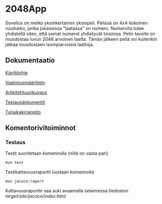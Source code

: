 
  # 2048App #
  
Sovellus on melko yksinkertainen yksinpeli. Pelissä on 4x4 kokoinen ruudukko, jonka jokaisessa "laatassa" on numero. Numeroita tulee yhdistellä siten, että samat numerot yhdistyvät toisiinsa. Pelin tavoite on muodostaa luvun 2048 arvoinen laatta. Tämän jälkeen peliä voi kuitenkin jatkaa muodostaen isompiarvoisia laattoja.
  
  ## Dokumentaatio

[Käyttöohje](https://github.com/lehtoneo/ot-harjoitustyo/blob/master/ot2048/dokumentaatio/Kayttoohje.md)

[Vaatimusmäärittely](https://github.com/lehtoneo/ot-harjoitustyo/blob/master/ot2048/dokumentaatio/Vaatimusmaarittely.md)

[Arkkitehtuurikuvaus](https://github.com/lehtoneo/ot-harjoitustyo/blob/master/ot2048/dokumentaatio/Arkkitehtuurikuvaus.md)

[Testausdokumentti](https://github.com/lehtoneo/ot-harjoitustyo/blob/master/ot2048/dokumentaatio/Testausdokumentti.md)

[Työaikakirjanpito](https://github.com/lehtoneo/ot-harjoitustyo/blob/master/ot2048/dokumentaatio/tuntikirjanpito.md)

## Komentorivitoiminnot

### Testaus

Testit suoritetaan komennolla (niitä on vasta pari)

```
mvn test
```

Testikattavuusraportti luodaan komennolla

```
mvn jacoco:report
```

Kattavuusraportin saa auki avaamalla selaimessa tiedoston _target/site/jacoco/index.html_
